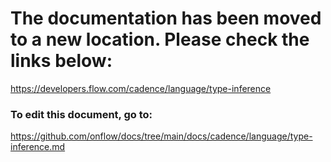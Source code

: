 # The documentation has been moved to a new location. Please check the links below:

https://developers.flow.com/cadence/language/type-inference

### To edit this document, go to:

https://github.com/onflow/docs/tree/main/docs/cadence/language/type-inference.md
